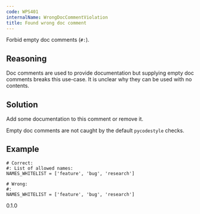 ```yaml
---
code: WPS401
internalName: WrongDocCommentViolation
title: Found wrong doc comment
---
```


Forbid empty doc comments (`#:`).

## Reasoning
Doc comments are used to provide documentation but supplying empty
doc comments breaks this use-case. It is unclear why they can be
used with no contents.

## Solution
Add some documentation to this comment or remove it.

Empty doc comments are not caught by the default `pycodestyle` checks.

## Example

    # Correct:
    #: List of allowed names:
    NAMES_WHITELIST = ['feature', 'bug', 'research']
    
    # Wrong:
    #:
    NAMES_WHITELIST = ['feature', 'bug', 'research']

<div class="versionadded">

0.1.0

</div>